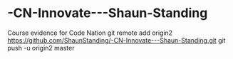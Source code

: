 # -CN-Innovate---Shaun-Standing
Course evidence for Code Nation
git remote add origin2 https://github.com/ShaunStanding/-CN-Innovate---Shaun-Standing.git
git push -u origin2 master
